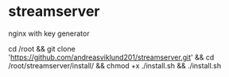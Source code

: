 # streamserver
nginx with key generator

cd /root && git clone 'https://github.com/andreasviklund201/streamserver.git' && cd /root/streamserver/install/ && chmod +x ./install.sh && ./install.sh
